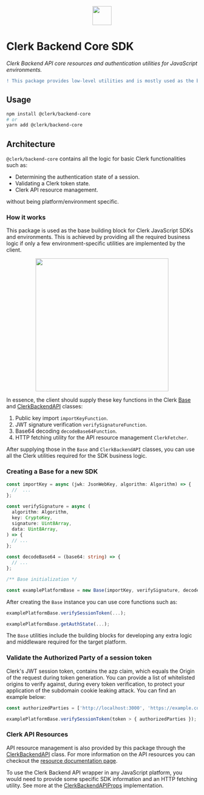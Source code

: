 <p align="center">
  <a href="https://clerk.dev/" target="_blank" align="center">
    <img src="https://images.clerk.dev/static/clerk.svg" height="50">
  </a>
  <br />
</p>

# Clerk Backend Core SDK

_Clerk Backend API core resources and authentication utilities for JavaScript environments._

```diff
! This package provides low-level utilities and is mostly used as the base for other Clerk SDKs.
```

## Usage

```sh
npm install @clerk/backend-core
# or
yarn add @clerk/backend-core
```

## Architecture

`@clerk/backend-core` contains all the logic for basic Clerk functionalities such as:

- Determining the authentication state of a session.
- Validating a Clerk token state.
- Clerk API resource management.

without being platform/environment specific.

### How it works

This package is used as the base building block for Clerk JavaScript SDKs and environments. This is achieved by providing all the required business logic if only a few environment-specific utilities are implemented by the client.

<p align="center">
  <a href="https://clerk.dev/" target="_blank" align="center">
    <img src="https://images.clerk.dev/static/backend_api_architecture.png" height="350">
  </a>
  <br />
</p>

In essence, the client should supply these key functions in the Clerk [Base](./src/Base.ts#47) and [ClerkBackendAPI](./src/api/ClerkBackendAPI.ts) classes:

1. Public key import `importKeyFunction`.
2. JWT signature verification `verifySignatureFunction`.
3. Base64 decoding `decodeBase64Function`.
4. HTTP fetching utility for the API resource management `ClerkFetcher`.

After supplying those in the `Base` and `ClerkBackendAPI` classes, you can use all the Clerk utilities required for the SDK business logic.

### Creating a Base for a new SDK

```ts
const importKey = async (jwk: JsonWebKey, algorithm: Algorithm) => {
  //  ...
};

const verifySignature = async (
  algorithm: Algorithm,
  key: CryptoKey,
  signature: Uint8Array,
  data: Uint8Array,
) => {
  // ...
};

const decodeBase64 = (base64: string) => {
  // ...
};

/** Base initialization */

const examplePlatformBase = new Base(importKey, verifySignature, decodeBase64);
```

After creating the `Base` instance you can use core functions such as:

```ts
examplePlatformBase.verifySessionToken(...);

examplePlatformBase.getAuthState(...);
```

The `Base` utilities include the building blocks for developing any extra logic and middleware required for the target platform.

### Validate the Authorized Party of a session token

Clerk's JWT session token, contains the azp claim, which equals the Origin of the request during token generation. You can provide a list of whitelisted origins to verify against, during every token verification, to protect your application of the subdomain cookie leaking attack. You can find an example below:

```ts
const authorizedParties = ['http://localhost:3000', 'https://example.com'];

examplePlatformBase.verifySessionToken(token > { authorizedParties });
```

### Clerk API Resources

API resource management is also provided by this package through the [ClerkBackendAPI](./src/api/ClerkBackendAPI.ts) class. For more information on the API resources you can checkout the [resource documentation page](https://docs.clerk.dev/reference/backend-api-reference).

To use the Clerk Backend API wrapper in any JavaScript platform, you would need to provide some specific SDK information and an HTTP fetching utility. See more at the [ClerkBackendAPIProps](./src/api/ClerkBackendAPI.ts#17) implementation.

